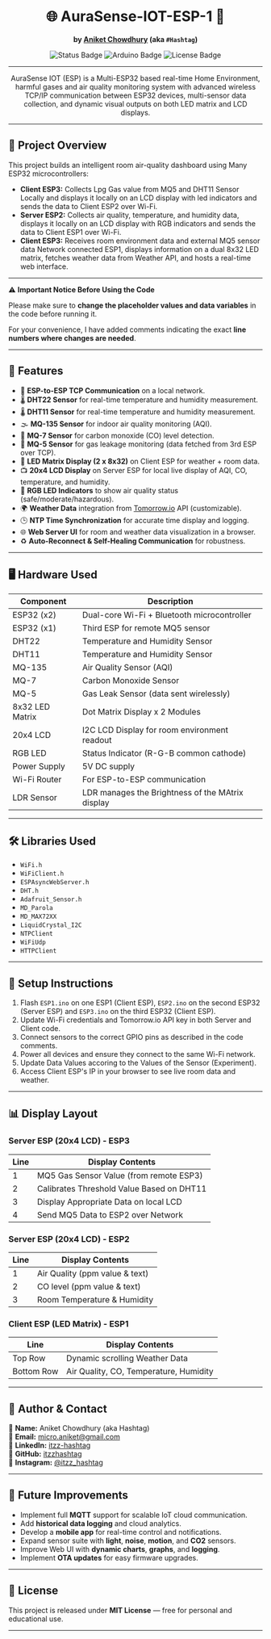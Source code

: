 <div align="center">
 
# 🌐 AuraSense-IOT-ESP-1 🔧

**by [Aniket Chowdhury](mailto:micro.aniket@gmail.com) (aka `#Hashtag`)**

<img src="https://img.shields.io/badge/Status-Working-brightgreen?style=for-the-badge&logo=arduino" alt="Status Badge" />
<img src="https://img.shields.io/badge/Built%20with-Arduino-blue?style=for-the-badge&logo=arduino" alt="Arduino Badge" />
<img src="https://img.shields.io/badge/License-Personal--Use-orange?style=for-the-badge" alt="License Badge" />

</div>

---

<div align="center">
AuraSense IOT (ESP) is a Multi-ESP32 based real-time Home Environment, harmful gases and air quality monitoring system with advanced wireless TCP/IP communication between ESP32 devices, multi-sensor data collection, and dynamic visual outputs on both LED matrix and LCD displays.
</div>

---

## 📡 Project Overview

This project builds an intelligent room air-quality dashboard using Many ESP32 microcontrollers:

- **Client ESP3:** Collects Lpg Gas value from MQ5 and DHT11 Sensor Locally and displays it locally on an LCD display with led indicators and sends the data to Client ESP2 over Wi-Fi.
- **Server ESP2:** Collects air quality, temperature, and humidity data, displays it locally on an LCD display with RGB indicators and sends the data to Client ESP1 over Wi-Fi.
- **Client ESP3:** Receives room environment data and external MQ5 sensor data Network connected ESP1, displays information on a dual 8x32 LED matrix, fetches weather data from Weather API, and hosts a real-time web interface.
---

⚠️ **Important Notice Before Using the Code**

Please make sure to **change the placeholder values and data variables** in the code before running it.

For your convenience, I have added comments indicating the exact **line numbers where changes are needed**.  
 
---

## 🔧 Features

- 📶 **ESP-to-ESP TCP Communication** on a local network.
- 🌡️ **DHT22 Sensor** for real-time temperature and humidity measurement.
- 🌡️ **DHT11 Sensor** for real-time temperature and humidity measurement.
- 🌫️ **MQ-135 Sensor** for indoor air quality monitoring (AQI).
- 🚬 **MQ-7 Sensor** for carbon monoxide (CO) level detection.
- 🍳 **MQ-5 Sensor** for gas leakage monitoring (data fetched from 3rd ESP over TCP).
- 🔳 **LED Matrix Display (2 x 8x32)** on Client ESP for weather + room data.
- 📺 **20x4 LCD Display** on Server ESP for local live display of AQI, CO, temperature, and humidity.
- 🎨 **RGB LED Indicators** to show air quality status (safe/moderate/hazardous).
- 🌍 **Weather Data** integration from [Tomorrow.io](https://www.tomorrow.io/) API (customizable).
- 🕒 **NTP Time Synchronization** for accurate time display and logging.
- 🌐 **Web Server UI** for room and weather data visualization in a browser.
- ♻️ **Auto-Reconnect & Self-Healing Communication** for robustness.

---

## 🖥️ Hardware Used

| Component         | Description                                    |
|------------------|-------------------------------------------------|
| ESP32 (x2)       | Dual-core Wi-Fi + Bluetooth microcontroller     |
| ESP32 (x1)       | Third ESP for remote MQ5 sensor                 |
| DHT22            | Temperature and Humidity Sensor                 |
| DHT11            | Temperature and Humidity Sensor                 |
| MQ-135           | Air Quality Sensor (AQI)                        |
| MQ-7             | Carbon Monoxide Sensor                          |
| MQ-5             | Gas Leak Sensor (data sent wirelessly)          |
| 8x32 LED Matrix  | Dot Matrix Display x 2 Modules                  |
| 20x4 LCD         | I2C LCD Display for room environment readout    |
| RGB LED          | Status Indicator (R-G-B common cathode)         |
| Power Supply     | 5V DC supply                                    |
| Wi-Fi Router     | For ESP-to-ESP communication                    |
| LDR Sensor       | LDR manages the Brightness of the MAtrix display |

---

## 🛠️ Libraries Used

- `WiFi.h`
- `WiFiClient.h`
- `ESPAsyncWebServer.h`
- `DHT.h`
- `Adafruit_Sensor.h`
- `MD_Parola`
- `MD_MAX72XX`
- `LiquidCrystal_I2C`
- `NTPClient`
- `WiFiUdp`
- `HTTPClient`

---

## 📝 Setup Instructions

1. Flash `ESP1.ino` on one ESP1 (Client ESP), `ESP2.ino` on the second ESP32 (Server ESP) and `ESP3.ino` on the third ESP32 (Client ESP).
2. Update Wi-Fi credentials and Tomorrow.io API key in both Server and Client code. 
3. Connect sensors to the correct GPIO pins as described in the code comments.
4. Power all devices and ensure they connect to the same Wi-Fi network.
5. Update Data Values accoring to the Values of the Sensor (Experiment).
6. Access Client ESP's IP in your browser to see live room data and weather.

---

## 📊 Display Layout

### Server ESP (20x4 LCD) - ESP3

| Line | Display Contents                        |
|------|-----------------------------------------|
| 1    | MQ5 Gas Sensor Value (from remote ESP3) |
| 2    | Calibrates Threshold Value Based on DHT11 |
| 3    | Display Appropriate Data on local LCD |
| 4    | Send MQ5 Data to ESP2 over Network |

### Server ESP (20x4 LCD) - ESP2

| Line | Display Contents                        |
|------|-----------------------------------------|
| 1    | Air Quality (ppm value & text)          |
| 2    | CO level (ppm value & text)             |
| 3    | Room Temperature & Humidity             |

### Client ESP (LED Matrix) - ESP1

| Line | Display Contents                        |
|------|-----------------------------------------|
| Top Row  | Dynamic scrolling Weather Data |
| Bottom Row | Air Quality, CO, Temperature, Humidity |

---

## 👤 Author & Contact

👨 **Name:** Aniket Chowdhury (aka Hashtag)  
📧 **Email:** [micro.aniket@gmail.com](mailto:micro.aniket@gmail.com)  
💼 **LinkedIn:** [itzz-hashtag](https://www.linkedin.com/in/itzz-hashtag/)  
🐙 **GitHub:** [itzzhashtag](https://github.com/itzzhashtag)  
📸 **Instagram:** [@itzz_hashtag](https://instagram.com/itzz_hashtag)

---

## 📌 Future Improvements

- Implement full **MQTT** support for scalable IoT cloud communication.
- Add **historical data logging** and cloud analytics.
- Develop a **mobile app** for real-time control and notifications.
- Expand sensor suite with **light**, **noise**, **motion**, and **CO2** sensors.
- Improve Web UI with **dynamic charts**, **graphs**, and **logging**.
- Implement **OTA updates** for easy firmware upgrades.

---

## 📜 License

This project is released under **MIT License** — free for personal and educational use.

---


